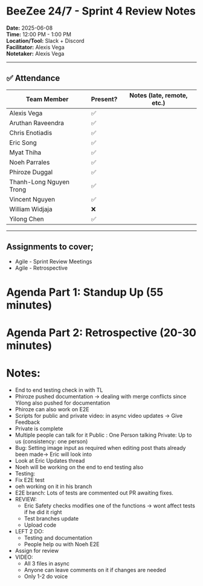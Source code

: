 # BeeZee 24/7 - Sprint 4 Review Notes

**Date:** 2025-06-08  
**Time:** 12:00 PM - 1:00 PM  
**Location/Tool:** Slack + Discord  
**Facilitator:** Alexis Vega  
**Notetaker:** Alexis Vega

---

## ✅ Attendance

| Team Member             | Present? | Notes (late, remote, etc.) |
| ----------------------- | -------- | -------------------------- |
| Alexis Vega             | ✅       |                            |
| Aruthan Raveendra       | ✅       |                            |
| Chris Enotiadis         | ✅       |                            |
| Eric Song               | ✅       |                            |
| Myat Thiha              | ✅       |                            |
| Noeh Parrales           | ✅       |                            |
| Phiroze Duggal          | ✅       |                            |
| Thanh-Long Nguyen Trong | ✅       |                            |
| Vincent Nguyen          | ✅       |                            |
| William Widjaja         | ❌       |                            |
| Yilong Chen             | ✅       |                            |

---

## Assignments to cover;
 - Agile - Sprint Review Meetings
 - Agile - Retrospective

# Agenda Part 1: Standup Up (55 minutes)
# Agenda Part 2: Retrospective (20-30 minutes)

# Notes: 
- End to end testing check in with TL
- Phiroze pushed documentation → dealing with merge conflicts since Yilong also pushed for documentation 
- Phiroze can also work on E2E
- Scripts for public and private video: in async video updates → Give Feedback 
- Private is complete
- Multiple people can talk for it 
  Public : One Person talking 
  Private: Up to us (consistency: one person)
- Bug: Setting image input as required when editing post thats already been made→ Eric will look into
- Look at Eric Updates thread
- Noeh will be working on the end to end testing also 
- Testing: 
- Fix E2E test
- oeh working on it in his branch 
- E2E branch:
  Lots of tests are commented out
  PR awaiting fixes. 
- REVIEW:
  - Eric Safety checks modifies one of the functions → wont affect tests if he did it right
  - Test branches update
  - Upload code 
- LEFT 2 DO: 
  - Testing and documentation 
  - People help ou with Noeh E2E 
- Assign for review
- VIDEO: 
  - All 3 files in async 
  - Anyone can leave comments on it if changes are needed
  - Only 1-2 do voice 
